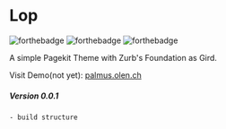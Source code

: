 # Lop
![forthebadge](http://forthebadge.com/images/badges/built-with-love.svg)
![forthebadge](http://forthebadge.com/images/badges/uses-html.svg)
![forthebadge](http://forthebadge.com/images/badges/uses-css.svg)

A simple Pagekit Theme with Zurb's Foundation as Gird.

Visit Demo(not yet): [palmus.olen.ch](http://palmus.olen.ch)

##### Version 0.0.1
```
- build structure
```
